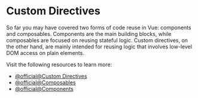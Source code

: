 # Custom Directives

So far you may have covered two forms of code reuse in Vue: components and composables. Components are the main building blocks, while composables are focused on reusing stateful logic. Custom directives, on the other hand, are mainly intended for reusing logic that involves low-level DOM access on plain elements.

Visit the following resources to learn more:

- [@official@Custom Directives](https://vuejs.org/guide/reusability/custom-directives.html)
- [@official@Composables](https://vuejs.org/guide/reusability/composables.html)
- [@official@Components](https://vuejs.org/guide/essentials/component-basics.html)
